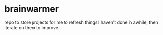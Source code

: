 # brainwarmer
repo to store projects for me to refresh things I haven't done in awhile, then iterate on them to improve.
